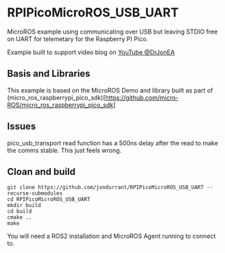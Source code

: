 # RPIPicoMicroROS_USB_UART
MicroROS example using communicating over USB but leaving STDIO free on UART for telemetary for the Raspberry PI Pico.

Example built to support video blog on [YouTube @DrJonEA](https://youtube.co.uk/@drJonEA)

## Basis and Libraries
This example is based on the MicroROS Demo and library built as part of (micro_ros_raspberrypi_pico_sdk)[https://github.com/micro-ROS/micro_ros_raspberrypi_pico_sdk] 

## Issues
pico_usb_transport read function has a 500ns delay after the read to make the comms stable. This just feels wrong. 

## Cloan and build
```
git clone https://github.com/jondurrant/RPIPicoMicroROS_USB_UART --recurse-submodules
cd RPIPicoMicroROS_USB_UART
mkdir build
cd build
cmake ..
make
```

You will need a ROS2 installation and MicroROS Agent running to connect to.


